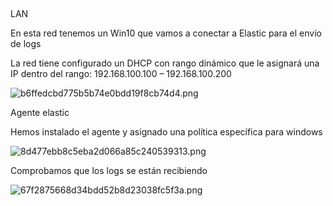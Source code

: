 &nbsp;

LAN

En esta red tenemos un Win10 que vamos a conectar a Elastic para el envío de logs

La red tiene configurado un DHCP con rango dinámico que le asignará una IP dentro del rango: 192.168.100.100 – 192.168.100.200

![b6ffedcbd775b5b74e0bdd19f8cb74d4.png](../../../../../../_resources/b6ffedcbd775b5b74e0bdd19f8cb74d4.png)

Agente elastic

Hemos instalado el agente y asignado una política específica para windows

![8d477ebb8c5eba2d066a85c240539313.png](../../../../../../_resources/8d477ebb8c5eba2d066a85c240539313.png)

Comprobamos que los logs se están recibiendo

![67f2875668d34bdd52b8d23038fc5f3a.png](../../../../../../_resources/67f2875668d34bdd52b8d23038fc5f3a.png)